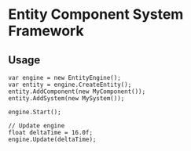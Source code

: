 # Entity Component System Framework

## Usage

	var engine = new EntityEngine();
	var entity = engine.CreateEntity();
	entity.AddComponent(new MyComponent());
	entity.AddSystem(new MySystem());

	engine.Start();

	// Update engine
	float deltaTime = 16.0f;
	engine.Update(deltaTime);

